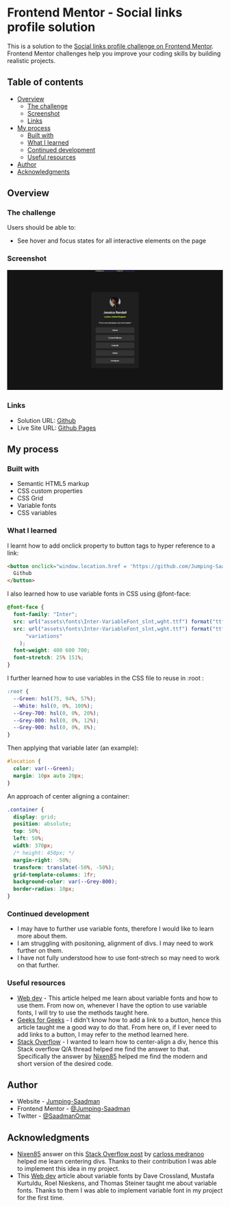 # Frontend Mentor - Social links profile solution

This is a solution to the [Social links profile challenge on Frontend Mentor](https://www.frontendmentor.io/challenges/social-links-profile-UG32l9m6dQ). Frontend Mentor challenges help you improve your coding skills by building realistic projects.

## Table of contents

- [Overview](#overview)
  - [The challenge](#the-challenge)
  - [Screenshot](#screenshot)
  - [Links](#links)
- [My process](#my-process)
  - [Built with](#built-with)
  - [What I learned](#what-i-learned)
  - [Continued development](#continued-development)
  - [Useful resources](#useful-resources)
- [Author](#author)
- [Acknowledgments](#acknowledgments)

## Overview

### The challenge

Users should be able to:

- See hover and focus states for all interactive elements on the page

### Screenshot

![](./Screenshot.jpeg)

### Links

- Solution URL: [Github](https://github.com/Jumping-Saadman/social-links-profile-main)
- Live Site URL: [Github Pages](https://jumping-saadman.github.io/social-links-profile-main/)

## My process

### Built with

- Semantic HTML5 markup
- CSS custom properties
- CSS Grid
- Variable fonts
- CSS variables

### What I learned

I learnt how to add onclick property to button tags to hyper reference to a link:

```html
<button onclick="window.location.href = 'https://github.com/Jumping-Saadman'; ">
  Github
</button>
```

I also learned how to use variable fonts in CSS using @font-face:

```css
@font-face {
  font-family: "Inter";
  src: url("assets\fonts\Inter-VariableFont_slnt,wght.ttf") format("ttf-variations");
  src: url("assets\fonts\Inter-VariableFont_slnt,wght.ttf") format("ttf") tech(
      "variations"
    );
  font-weight: 400 600 700;
  font-stretch: 25% 151%;
}
```

I further learned how to use variables in the CSS file to reuse in :root :

```css
:root {
  --Green: hsl(75, 94%, 57%);
  --White: hsl(0, 0%, 100%);
  --Grey-700: hsl(0, 0%, 20%);
  --Grey-800: hsl(0, 0%, 12%);
  --Grey-900: hsl(0, 0%, 8%);
}
```

Then applying that variable later (an example):

```css
#location {
  color: var(--Green);
  margin: 10px auto 20px;
}
```

An approach of center aligning a container:

```css
.container {
  display: grid;
  position: absolute;
  top: 50%;
  left: 50%;
  width: 370px;
  /* height: 450px; */
  margin-right: -50%;
  transform: translate(-50%, -50%);
  grid-template-columns: 1fr;
  background-color: var(--Grey-800);
  border-radius: 10px;
}
```

### Continued development

- I may have to further use variable fonts, therefore I would like to learn more about them.
- I am struggling with positoning, alignment of divs. I may need to work further on them.
- I have not fully understood how to use font-strech so may need to work on that further.

### Useful resources

- [Web dev](https://web.dev/articles/variable-fonts) - This article helped me learn about variable fonts and how to use them. From now on, whenever I have the option to use variable fonts, I will try to use the methods taught here.
- [Geeks for Geeks](https://www.geeksforgeeks.org/how-to-create-an-html-button-that-acts-like-a-link/) - I didn't know how to add a link to a button, hence this article taught me a good way to do that. From here on, if I ever need to add links to a button, I may refer to the method learned here.
- [Stack Overflow](https://stackoverflow.com/questions/31217268/center-div-on-the-middle-of-screen) - I wanted to learn how to center-align a div, hence this Stack overflow Q/A thread helped me find the answer to that. Specifically the answer by [Nixen85](https://stackoverflow.com/users/8900664/nixen85) helped me find the modern and short version of the desired code.

## Author

- Website - [Jumping-Saadman](https://github.com/Jumping-Saadman)
- Frontend Mentor - [@Jumping-Saadman](https://www.frontendmentor.io/profile/@Jumping-Saadman)
- Twitter - [@SaadmanOmar](https://x.com/SaadmanOmar)

## Acknowledgments

- [Nixen85](https://stackoverflow.com/users/8900664/nixen85) answer on this [Stack Overflow post](https://stackoverflow.com/questions/31217268/center-div-on-the-middle-of-screen) by [carloss medranoo](https://stackoverflow.com/users/4797741/carloss-medranoo) helped me learn centering divs. Thanks to their contribution I was able to implement this idea in my project.
- This [Web dev](https://web.dev/articles/variable-fonts) article about variable fonts by Dave Crossland, Mustafa Kurtuldu, Roel Nieskens, and Thomas Steiner taught me about variable fonts. Thanks to them I was able to implement variable font in my project for the first time.
